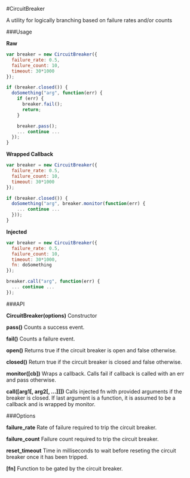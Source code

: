 #CircuitBreaker

A utility for logically branching based on failure rates and/or counts

###Usage

**Raw**
```javascript
var breaker = new CircuitBreaker({
  failure_rate: 0.5,
  failure_count: 10,
  timeout: 30*1000
});

if (breaker.closed()) {
  doSomething("arg", function(err) {
    if (err) {
      breaker.fail();
      return;
    }

    breaker.pass();
    ... continue ...
  });
}
```

**Wrapped Callback**
```javascript
var breaker = new CircuitBreaker({
  failure_rate: 0.5,
  failure_count: 10,
  timeout: 30*1000
});

if (breaker.closed()) {
  doSomething("arg", breaker.monitor(function(err) {
    ... continue ...
  }));
}
```

**Injected**
```javascript
var breaker = new CircuitBreaker({
  failure_rate: 0.5,
  failure_count: 10,
  timeout: 30*1000,
  fn: doSomething
});

breaker.call("arg", function(err) {
  ... continue ...
});
```

###API

**CircuitBreaker(options)**
Constructor

**pass()**
Counts a success event.

**fail()**
Counts a failure event.

**open()**
Returns true if the circuit breaker is open and false otherwise.

**closed()**
Return true if the circuit breaker is closed and false otherwise.

**monitor([cb])**
Wraps a callback. Calls fail if callback is called with an err and pass otherwise.

**call([arg1[, arg2[, ...]]])**
Calls injected fn with provided arguments if the breaker is closed. If last argument is a function, it is assumed to be a callback and is wrapped by monitor.  

###Options

**failure_rate**
Rate of failure required to trip the circuit breaker.

**failure_count**
Failure count required to trip the circuit breaker.

**reset_timeout**
Time in milliseconds to wait before reseting the circuit breaker once it has been tripped.

**[fn]**
Function to be gated by the circuit breaker.
